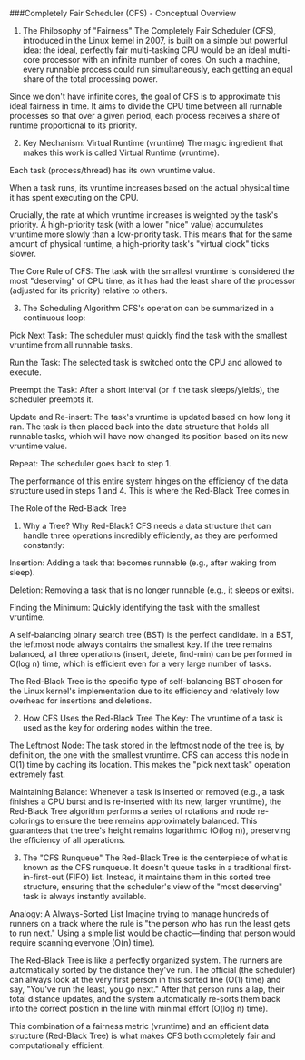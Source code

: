 ###Completely Fair Scheduler (CFS) - Conceptual Overview



1. The Philosophy of "Fairness"
The Completely Fair Scheduler (CFS), introduced in the Linux kernel in 2007, is built on a simple but powerful idea: the ideal, perfectly fair multi-tasking CPU would be an ideal multi-core processor with an infinite number of cores. On such a machine, every runnable process could run simultaneously, each getting an equal share of the total processing power.

Since we don't have infinite cores, the goal of CFS is to approximate this ideal fairness in time. It aims to divide the CPU time between all runnable processes so that over a given period, each process receives a share of runtime proportional to its priority.

2. Key Mechanism: Virtual Runtime (vruntime)
The magic ingredient that makes this work is called Virtual Runtime (vruntime).

Each task (process/thread) has its own vruntime value.

When a task runs, its vruntime increases based on the actual physical time it has spent executing on the CPU.

Crucially, the rate at which vruntime increases is weighted by the task's priority. A high-priority task (with a lower "nice" value) accumulates vruntime more slowly than a low-priority task. This means that for the same amount of physical runtime, a high-priority task's "virtual clock" ticks slower.

The Core Rule of CFS: The task with the smallest vruntime is considered the most "deserving" of CPU time, as it has had the least share of the processor (adjusted for its priority) relative to others.

3. The Scheduling Algorithm
CFS's operation can be summarized in a continuous loop:

Pick Next Task: The scheduler must quickly find the task with the smallest vruntime from all runnable tasks.

Run the Task: The selected task is switched onto the CPU and allowed to execute.

Preempt the Task: After a short interval (or if the task sleeps/yields), the scheduler preempts it.

Update and Re-insert: The task's vruntime is updated based on how long it ran. The task is then placed back into the data structure that holds all runnable tasks, which will have now changed its position based on its new vruntime value.

Repeat: The scheduler goes back to step 1.

The performance of this entire system hinges on the efficiency of the data structure used in steps 1 and 4. This is where the Red-Black Tree comes in.

The Role of the Red-Black Tree
1. Why a Tree? Why Red-Black?
CFS needs a data structure that can handle three operations incredibly efficiently, as they are performed constantly:

Insertion: Adding a task that becomes runnable (e.g., after waking from sleep).

Deletion: Removing a task that is no longer runnable (e.g., it sleeps or exits).

Finding the Minimum: Quickly identifying the task with the smallest vruntime.

A self-balancing binary search tree (BST) is the perfect candidate. In a BST, the leftmost node always contains the smallest key. If the tree remains balanced, all three operations (insert, delete, find-min) can be performed in O(log n) time, which is efficient even for a very large number of tasks.

The Red-Black Tree is the specific type of self-balancing BST chosen for the Linux kernel's implementation due to its efficiency and relatively low overhead for insertions and deletions.

2. How CFS Uses the Red-Black Tree
The Key: The vruntime of a task is used as the key for ordering nodes within the tree.

The Leftmost Node: The task stored in the leftmost node of the tree is, by definition, the one with the smallest vruntime. CFS can access this node in O(1) time by caching its location. This makes the "pick next task" operation extremely fast.

Maintaining Balance: Whenever a task is inserted or removed (e.g., a task finishes a CPU burst and is re-inserted with its new, larger vruntime), the Red-Black Tree algorithm performs a series of rotations and node re-colorings to ensure the tree remains approximately balanced. This guarantees that the tree's height remains logarithmic (O(log n)), preserving the efficiency of all operations.

3. The "CFS Runqueue"
The Red-Black Tree is the centerpiece of what is known as the CFS runqueue. It doesn't queue tasks in a traditional first-in-first-out (FIFO) list. Instead, it maintains them in this sorted tree structure, ensuring that the scheduler's view of the "most deserving" task is always instantly available.

Analogy: A Always-Sorted List
Imagine trying to manage hundreds of runners on a track where the rule is "the person who has run the least gets to run next." Using a simple list would be chaotic—finding that person would require scanning everyone (O(n) time).

The Red-Black Tree is like a perfectly organized system. The runners are automatically sorted by the distance they've run. The official (the scheduler) can always look at the very first person in this sorted line (O(1) time) and say, "You've run the least, you go next." After that person runs a lap, their total distance updates, and the system automatically re-sorts them back into the correct position in the line with minimal effort (O(log n) time).

This combination of a fairness metric (vruntime) and an efficient data structure (Red-Black Tree) is what makes CFS both completely fair and computationally efficient.
